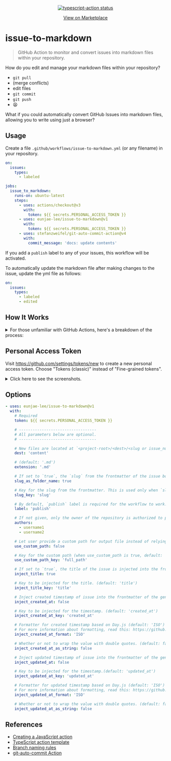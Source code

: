 <p align="center">
  <a href="https://github.com/eunjae-lee/issue-to-markdown/actions"><img alt="typescript-action status" src="https://github.com/eunjae-lee/issue-to-markdown/workflows/build-test/badge.svg"></a>
</p>
<p align="center">
  <a href="https://github.com/marketplace/actions/issue-to-markdown">View on Marketplace</a>
</p>

# issue-to-markdown

> GitHub Action to monitor and convert issues into markdown files within your repository.

How do you edit and manage your markdown files within your repository?

- `git pull`
- (merge conflicts)
- edit files
- `git commit`
- `git push`
- 😫

What if you could automatically convert GitHub Issues into markdown files, allowing you to write using just a browser?

## Usage

Create a file `.github/workflows/issue-to-markdown.yml` (or any filename) in your repository.

```yml
on:
  issues:
    types:
      - labeled

jobs:
  issue_to_markdown:
    runs-on: ubuntu-latest
    steps:
      - uses: actions/checkout@v3
        with:
          token: ${{ secrets.PERSONAL_ACCESS_TOKEN }}
      - uses: eunjae-lee/issue-to-markdown@v1
        with:
          token: ${{ secrets.PERSONAL_ACCESS_TOKEN }}
      - uses: stefanzweifel/git-auto-commit-action@v4
        with:
          commit_message: 'docs: update contents'
```

If you add a `publish` label to any of your issues, this workflow will be activated.

To automatically update the markdown file after making changes to the issue, update the yml file as follows:

```yml
on:
  issues:
    types:
      - labeled
      - edited
```

## How It Works

<details>
<summary>
For those unfamiliar with GitHub Actions, here's a breakdown of the process:
</summary>

1. In this step, the repository is cloned. A personal access token must be provided as token to allow the workflow to commit and push changes to the remote.

```yml
- uses: actions/checkout@v3
  with:
    token: ${{ secrets.PERSONAL_ACCESS_TOKEN }}
```

2. In this step, the issue is transformed into a markdown file, located in its own folder (default location: `content/<slug or issue_number>/index.md`). The token is also necessary here.

```yml
- uses: eunjae-lee/issue-to-markdown@v1
  with:
    token: ${{ secrets.PERSONAL_ACCESS_TOKEN }}
```

3. In this step, changes are committed and pushed to the remote. For more information on customizing the commit, refer to [this](https://github.com/stefanzweifel/git-auto-commit-action).

```yml
- uses: stefanzweifel/git-auto-commit-action@v4
  with:
    commit_message: 'docs: update contents'
```

</details>

## Personal Access Token

Visit https://github.com/settings/tokens/new to create a new personal access token. Choose "Tokens (classic)" instead of "Fine-grained tokens".

<details>
<summary>
Click here to see the screenshots.
</summary>

### 1. Create a personal access token just like the screenshot at https://github.com/settings/tokens/new

![creating personal access token](./public/creating_personal_access_token.png)

### 2. Go to the Settings and add it into the Repository secrets.

![setting personal access token](./public/setting_personal_access_token.png)

</details>

## Options

```yml
- uses: eunjae-lee/issue-to-markdown@v1
  with:
    # Required
    token: ${{ secrets.PERSONAL_ACCESS_TOKEN }}

    # ----------------------------------
    # All parameters below are optional.
    # ----------------------------------

    # New files are located at `<project-root>/<dest>/<slug or issue_number>/index.md`. (default: 'content')
    dest: 'content'

    # (default: '.md')
    extension: '.md'

    # If set to `true`, the `slug` from the frontmatter of the issue body will be used as the folder name instead of `issue_number`. If set to `false`, only `issue_number` is used. (default: true)
    slug_as_folder_name: true

    # Key for the slug from the frontmatter. This is used only when `slug_as_folder_name` is `true`. (`slug` by default.)
    slug_key: 'slug'

    # By default, `publish` label is required for the workflow to work.
    label: 'publish'

    # If not given, only the owner of the repository is authorized to perform this Action. Otherwise, it will fail.
    authors:
      - username1
      - username2

    # Let user provide a custom path for output file instead of relying on conventions (default: false)
    use_custom_path: false

    # Key for the custom path (when use_custom_path is true, default: 'full_path')
    use_custom_path_key: 'full_path'

    # If set to `true`, the title of the issue is injected into the frontmatter of the generated file. (default: true)
    inject_title: true

    # Key to be injected for the title. (default: 'title')
    inject_title_key: 'title'

    # Inject created timestamp of issue into the frontmatter of the generated file. (default: false)
    inject_created_at: false

    # Key to be injected for the timestamp. (default: 'created_at')
    inject_created_at_key: 'created_at'

    # Formatter for created timestamp based on Day.js (default: 'ISO')
    # For more information about formatting, read this: https://github.com/iamkun/dayjs/
    inject_created_at_format: 'ISO'

    # Whether or not to wrap the value with double quotes. (default: false)
    inject_created_at_as_string: false

    # Inject updated timestamp of issue into the frontmatter of the generated file. (default: false)
    inject_updated_at: false

    # Key to be injected for the timestamp.(default: 'updated_at')
    inject_updated_at_key: 'updated_at'

    # Formatter for updated timestamp based on Day.js (default: 'ISO')
    # For more information about formatting, read this: https://github.com/iamkun/dayjs/
    inject_updated_at_format: 'ISO'

    # Whether or not to wrap the value with double quotes. (default: false)
    inject_updated_at_as_string: false
```

## References

- [Creating a JavaScript action](https://docs.github.com/en/actions/creating-actions/creating-a-javascript-action)
- [TypeScript action template](https://github.com/actions/typescript-action)
- [Branch naming rules](https://github.com/deepakputhraya/action-pr-title)
- [git-auto-commit Action](https://github.com/stefanzweifel/git-auto-commit-action)
